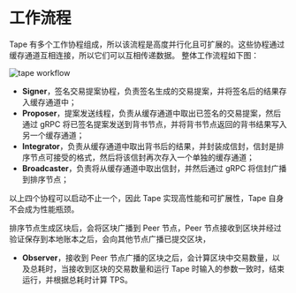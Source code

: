 # 工作流程

Tape 有多个工作协程组成，所以该流程是高度并行化且可扩展的。这些协程通过缓存通道互相连接，所以它们可以互相传递数据。
整体工作流程如下图：

![tape workflow](images/tape.jpeg)

- **Signer**，签名交易提案协程，负责签名生成的交易提案，并将签名后的结果存入缓存通道中；
- **Proposer**，提案发送线程，负责从缓存通道中取出已签名的交易提案，然后通过 gRPC 将已签名提案发送到背书节点，并将背书节点返回的背书结果写入另一个缓存通道；
- **Integrator**，负责从缓存通道中取出背书后的结果，并封装成信封，信封是排序节点可接受的格式，然后将该信封再次存入一个单独的缓存通道；
- **Broadcaster**，负责将从缓存通道中取出信封，并然后通过 gRPC 将信封广播到排序节点；

以上四个协程可以启动不止一个，因此 Tape 实现高性能和可扩展性，Tape 自身不会成为性能瓶颈。

排序节点生成区块后，会将区块广播到 Peer 节点，Peer 节点接收到区块并经过验证保存到本地账本之后，会向其他节点广播已提交区块，

- **Observer**，接收到 Peer 节点广播的区块之后，会计算区块中交易数量，以及总耗时，当接收到区块的交易数量和运行 Tape 时输入的参数一致时，结束运行，并根据总耗时计算 TPS。

